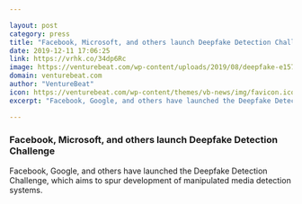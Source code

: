 ```yaml
---

layout: post
category: press
title: "Facebook, Microsoft, and others launch Deepfake Detection Challenge"
date: 2019-12-11 17:06:25
link: https://vrhk.co/34dp6Rc
image: https://venturebeat.com/wp-content/uploads/2019/08/deepfake-e1576010828444.jpg?w=1200&strip=all
domain: venturebeat.com
author: "VentureBeat"
icon: https://venturebeat.com/wp-content/themes/vb-news/img/favicon.ico
excerpt: "Facebook, Google, and others have launched the Deepfake Detection Challenge, which aims to spur development of manipulated media detection systems."

---
```


### Facebook, Microsoft, and others launch Deepfake Detection Challenge

Facebook, Google, and others have launched the Deepfake Detection Challenge, which aims to spur development of manipulated media detection systems.